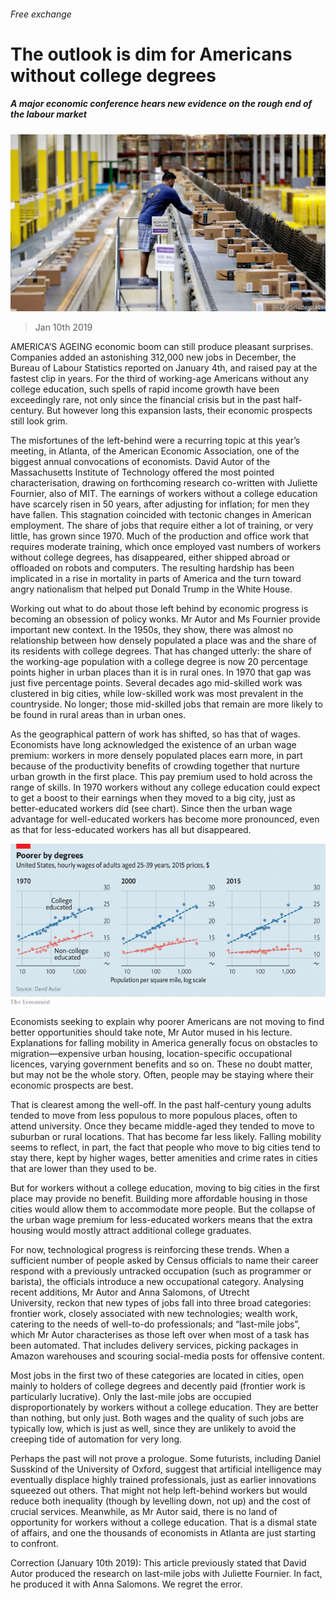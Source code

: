 ###### Free exchange

# The outlook is dim for Americans without college degrees 

##### A major economic conference hears new evidence on the rough end of the labour market 

![image](images/20190112_fnp503.jpg) 

> Jan 10th 2019 

AMERICA’S AGEING economic boom can still produce pleasant surprises. Companies added an astonishing 312,000 new jobs in December, the Bureau of Labour Statistics reported on January 4th, and raised pay at the fastest clip in years. For the third of working-age Americans without any college education, such spells of rapid income growth have been exceedingly rare, not only since the financial crisis but in the past half-century. But however long this expansion lasts, their economic prospects still look grim. 

The misfortunes of the left-behind were a recurring topic at this year’s meeting, in Atlanta, of the American Economic Association, one of the biggest annual convocations of economists. David Autor of the Massachusetts Institute of Technology offered the most pointed characterisation, drawing on forthcoming research co-written with Juliette Fournier, also of MIT. The earnings of workers without a college education have scarcely risen in 50 years, after adjusting for inflation; for men they have fallen. This stagnation coincided with tectonic changes in American employment. The share of jobs that require either a lot of training, or very little, has grown since 1970. Much of the production and office work that requires moderate training, which once employed vast numbers of workers without college degrees, has disappeared, either shipped abroad or offloaded on robots and computers. The resulting hardship has been implicated in a rise in mortality in parts of America and the turn toward angry nationalism that helped put Donald Trump in the White House. 

Working out what to do about those left behind by economic progress is becoming an obsession of policy wonks. Mr Autor and Ms Fournier provide important new context. In the 1950s, they show, there was almost no relationship between how densely populated a place was and the share of its residents with college degrees. That has changed utterly: the share of the working-age population with a college degree is now 20 percentage points higher in urban places than it is in rural ones. In 1970 that gap was just five percentage points. Several decades ago mid-skilled work was clustered in big cities, while low-skilled work was most prevalent in the countryside. No longer; those mid-skilled jobs that remain are more likely to be found in rural areas than in urban ones. 

As the geographical pattern of work has shifted, so has that of wages. Economists have long acknowledged the existence of an urban wage premium: workers in more densely populated places earn more, in part because of the productivity benefits of crowding together that nurture urban growth in the first place. This pay premium used to hold across the range of skills. In 1970 workers without any college education could expect to get a boost to their earnings when they moved to a big city, just as better-educated workers did (see chart). Since then the urban wage advantage for well-educated workers has become more pronounced, even as that for less-educated workers has all but disappeared. 

![image](images/20190112_FNC140_0.png) 

Economists seeking to explain why poorer Americans are not moving to find better opportunities should take note, Mr Autor mused in his lecture. Explanations for falling mobility in America generally focus on obstacles to migration—expensive urban housing, location-specific occupational licences, varying government benefits and so on. These no doubt matter, but may not be the whole story. Often, people may be staying where their economic prospects are best. 

That is clearest among the well-off. In the past half-century young adults tended to move from less populous to more populous places, often to attend university. Once they became middle-aged they tended to move to suburban or rural locations. That has become far less likely. Falling mobility seems to reflect, in part, the fact that people who move to big cities tend to stay there, kept by higher wages, better amenities and crime rates in cities that are lower than they used to be. 

But for workers without a college education, moving to big cities in the first place may provide no benefit. Building more affordable housing in those cities would allow them to accommodate more people. But the collapse of the urban wage premium for less-educated workers means that the extra housing would mostly attract additional college graduates. 

For now, technological progress is reinforcing these trends. When a sufficient number of people asked by Census officials to name their career respond with a previously untracked occupation (such as programmer or barista), the officials introduce a new occupational category. Analysing recent additions, Mr Autor and Anna Salomons, of Utrecht University, reckon that new types of jobs fall into three broad categories: frontier work, closely associated with new technologies; wealth work, catering to the needs of well-to-do professionals; and “last-mile jobs”, which Mr Autor characterises as those left over when most of a task has been automated. That includes delivery services, picking packages in Amazon warehouses and scouring social-media posts for offensive content. 

Most jobs in the first two of these categories are located in cities, open mainly to holders of college degrees and decently paid (frontier work is particularly lucrative). Only the last-mile jobs are occupied disproportionately by workers without a college education. They are better than nothing, but only just. Both wages and the quality of such jobs are typically low, which is just as well, since they are unlikely to avoid the creeping tide of automation for very long. 

Perhaps the past will not prove a prologue. Some futurists, including Daniel Susskind of the University of Oxford, suggest that artificial intelligence may eventually displace highly trained professionals, just as earlier innovations squeezed out others. That might not help left-behind workers but would reduce both inequality (though by levelling down, not up) and the cost of crucial services. Meanwhile, as Mr Autor said, there is no land of opportunity for workers without a college education. That is a dismal state of affairs, and one the thousands of economists in Atlanta are just starting to confront. 

Correction (January 10th 2019): This article previously stated that David Autor produced the research on last-mile jobs with Juliette Fournier. In fact, he produced it with Anna Salomons. We regret the error. 

